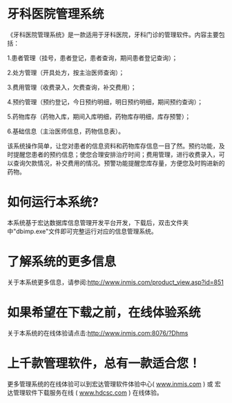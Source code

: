 # 牙科医院管理系统

  《牙科医院管理系统》是一款适用于牙科医院，牙科门诊的管理软件。内容主要包括：

1.患者管理（挂号，患者登记，患者查询，期间患者登记查询）；

2.处方管理（开具处方，按主治医师查询）；

3.费用管理（收费录入，欠费查询，补交费用）；

4.预约管理（预约登记，今日预约明细，明日预约明细，期间预约查询）；

5.药物库存（药物入库，期间入库明细，药物库存明细，库存预警）；

6.基础信息（主治医师信息，药物信息表）。

该系统操作简单，让您对患者的信息资料和药物库存信息一目了然。预约功能，及时提醒您患者的预约信息；使您合理安排治疗时间；费用管理，进行收费录入，可以查询欠款情况，补交费用的情况。预警功能提醒您库存量，方便您及时购进新的药物。

# 如何运行本系统?

本系统基于宏达数据库信息管理开发平台开发，下载后，双击文件夹中"dbimp.exe"文件即可完整运行对应的信息管理系统。

# 了解系统的更多信息

关于本系统更多信息，请参阅:http://www.inmis.com/product_view.asp?id=851

# 如果希望在下载之前，在线体验系统

关于本系统的在线体验请点击:http://www.inmis.com:8076/?Dhms

# 上千款管理软件，总有一款适合您！

更多管理系统的在线体验可以到宏达管理软件体验中心( www.inmis.com ) 或 宏达管理软件下载服务在线 ( www.hdcsc.com ) 在线体验。

